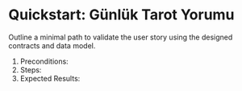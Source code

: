# Quickstart: Günlük Tarot Yorumu

Outline a minimal path to validate the user story using the designed contracts and data model.

1. Preconditions:
2. Steps:
3. Expected Results:
